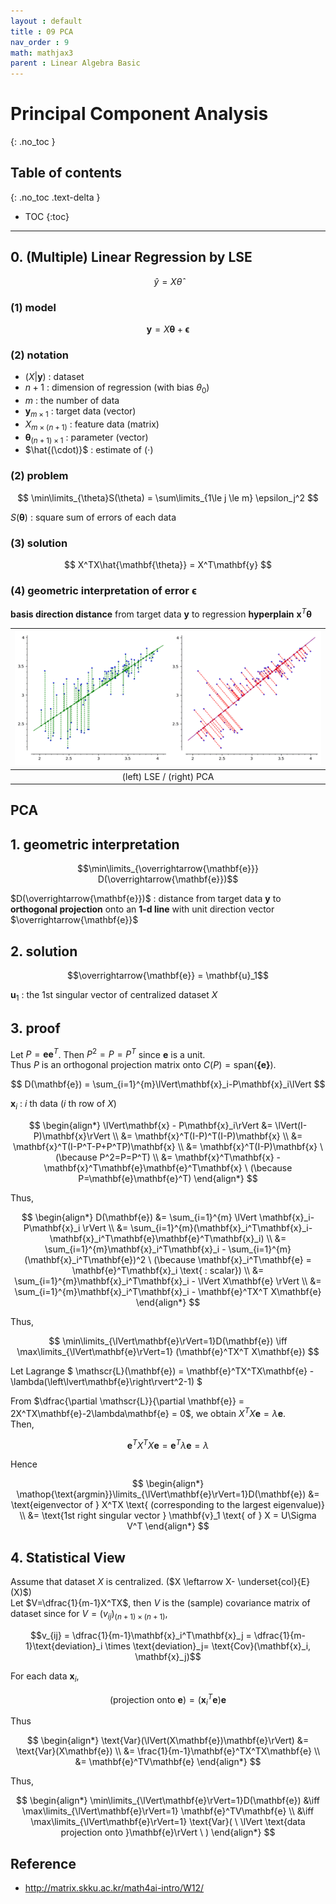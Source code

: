 ```yaml
---
layout : default
title : 09 PCA
nav_order : 9
math: mathjax3
parent : Linear Algebra Basic
---
```


# Principal Component Analysis
{: .no_toc }

## Table of contents
{: .no_toc .text-delta }

- TOC
{:toc}

---

## 0. (Multiple) Linear Regression by LSE

$$ \hat{y} = X\hat{\theta}$$

### (1) model

$$ \mathbf{y} = X\mathbf{\theta} + \mathbf{\epsilon}$$

### (2) notation
- $(X\vert\mathbf{y})$ : dataset  
- $n+1$ : dimension of regression (with bias $\theta_0$)  
- $m$ : the number of data  
- $\mathbf{y}_{m \times 1}$ : target data (vector)  
- $X_{m \times (n+1)}$ : feature data (matrix)  
- $\mathbf{\theta}_{(n+1) \times 1}$ : parameter (vector)  
- $\hat{(\cdot)}$ : estimate of $(\cdot)$  

### (2) problem

$$ \min\limits_{\theta}S(\theta) = \sum\limits_{1\le j \le m} \epsilon_j^2 $$

$S(\mathbf{\theta})$ : square sum of errors of each data

### (3) solution

$$ X^TX\hat{\mathbf{\theta}} = X^T\mathbf{y} $$

### (4) geometric interpretation of error $\mathbf{\epsilon}$
**basis direction distance** from target data $\mathbf{y}$ to regression **hyperplain** $\mathbf{x}^T\mathbf{\theta}$

|![geometric comparison](images/image0901.png)|
|:---:|
|(left) LSE / (right) PCA|

## PCA

## 1. geometric interpretation

$$\min\limits_{\overrightarrow{\mathbf{e}}} D(\overrightarrow{\mathbf{e}})$$

$D(\overrightarrow{\mathbf{e}})$ : distance from target data $\mathbf{y}$ to **orthogonal projection** onto an **1-d line** with unit direction vector $\overrightarrow{\mathbf{e}}$

## 2. solution

$$\overrightarrow{\mathbf{e}} = \mathbf{u}_1$$

$\mathbf{u}_1$ : the 1st singular vector of centralized dataset $X$

## 3. proof
Let $P = \mathbf{e}\mathbf{e}^T$. Then $P^2 = P = P^T$ since $\mathbf{e}$ is a unit.  
Thus $P$ is an orthogonal projection matrix onto $C(P) = \text{span}(\mathbf{\{e\}})$.  

$$ D(\mathbf{e}) = \sum_{i=1}^{m}\lVert\mathbf{x}_i-P\mathbf{x}_i\lVert $$

$\mathbf{x}_i$ : $i$ th data ($i$ th row of $X$)

$$
\begin{align*}
    \lVert\mathbf{x} - P\mathbf{x}_i\rVert &=
    \lVert(I-P)\mathbf{x}\rVert \\ &=
    \mathbf{x}^T(I-P)^T(I-P)\mathbf{x} \\ &=
    \mathbf{x}^T(I-P^T-P+P^TP)\mathbf{x} \\ &=
    \mathbf{x}^T(I-P)\mathbf{x} \ (\because P^2=P=P^T) \\ &=
    \mathbf{x}^T\mathbf{x} - \mathbf{x}^T\mathbf{e}\mathbf{e}^T\mathbf{x} \ (\because P=\mathbf{e}\mathbf{e}^T)
\end{align*}
$$

Thus,

$$
\begin{align*}
    D(\mathbf{e}) &= \sum_{i=1}^{m} \lVert \mathbf{x}_i-P\mathbf{x}_i \rVert \\ &=
    \sum_{i=1}^{m}(\mathbf{x}_i^T\mathbf{x}_i-\mathbf{x}_i^T\mathbf{e}\mathbf{e}^T\mathbf{x}_i) \\ &=
    \sum_{i=1}^{m}\mathbf{x}_i^T\mathbf{x}_i - \sum_{i=1}^{m} (\mathbf{x}_i^T\mathbf{e})^2 \ (\because \mathbf{x}_i^T\mathbf{e} = \mathbf{e}^T\mathbf{x}_i \text{ : scalar}) \\ &=
    \sum_{i=1}^{m}\mathbf{x}_i^T\mathbf{x}_i - \lVert X\mathbf{e} \rVert \\ &=
    \sum_{i=1}^{m}\mathbf{x}_i^T\mathbf{x}_i - \mathbf{e}^TX^T X\mathbf{e}
\end{align*}
$$

Thus, 

$$
\min\limits_{\lVert\mathbf{e}\rVert=1}D(\mathbf{e}) \iff
\max\limits_{\lVert\mathbf{e}\rVert=1} (\mathbf{e}^TX^T X\mathbf{e})
$$

Let Lagrange $ \mathscr{L}(\mathbf{e}) = \mathbf{e}^TX^TX\mathbf{e} - \lambda(\left\lvert\mathbf{e}\right\rvert^2-1) $

From $\dfrac{\partial \mathscr{L}}{\partial \mathbf{e}} = 2X^TX\mathbf{e}-2\lambda\mathbf{e} = 0$, we obtain $X^TX\mathbf{e} = \lambda\mathbf{e}$.  
Then,

$$\mathbf{e}^TX^TX\mathbf{e} = \mathbf{e}^T\lambda\mathbf{e} = \lambda$$

Hence 

$$
\begin{align*}
    \mathop{\text{argmin}}\limits_{\lVert\mathbf{e}\rVert=1}D(\mathbf{e}) &= 
    \text{eigenvector of } X^TX \text{ (corresponding to the largest eigenvalue)} \\ &=
    \text{1st right singular vector } \mathbf{v}_1 \text{ of } X = U\Sigma V^T
\end{align*}
$$


## 4. Statistical View
Assume that dataset $X$ is centralized. ($X \leftarrow X- \underset{col}{E}(X)$)  
Let $V=\dfrac{1}{m-1}X^TX$, then $V$ is the (sample) covariance matrix of dataset since for $V=(v_{ij})_{(n+1)\times(n+1)}$, 

$$v_{ij} = \dfrac{1}{m-1}\mathbf{x}_i^T\mathbf{x}_j = \dfrac{1}{m-1}\text{deviation}_i \times \text{deviation}_j= \text{Cov}(\mathbf{x}_i, \mathbf{x}_j)$$

For each data $\mathbf{x}_i$, 

$$(\text{projection onto }\mathbf{e}) = (\mathbf{x}_i^T\mathbf{e})\mathbf{e}$$

Thus

$$
\begin{align*}
    \text{Var}(\lVert(X\mathbf{e})\mathbf{e}\rVert) &= 
    \text{Var}(X\mathbf{e}) \\ &=
    \frac{1}{m-1}\mathbf{e}^TX^TX\mathbf{e} \\ &=
    \mathbf{e}^TV\mathbf{e}
\end{align*}
$$

Thus, 

$$
\begin{align*}
    \min\limits_{\lVert\mathbf{e}\rVert=1}D(\mathbf{e}) &\iff
    \max\limits_{\lVert\mathbf{e}\rVert=1} \mathbf{e}^TV\mathbf{e} \\ &\iff
    \max\limits_{\lVert\mathbf{e}\rVert=1} \text{Var}( \ \lVert \text{data projection onto }\mathbf{e}\rVert \ )
\end{align*}
$$


## Reference
- http://matrix.skku.ac.kr/math4ai-intro/W12/
